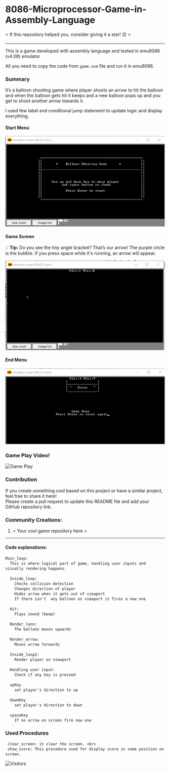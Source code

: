 # 8086-Microprocessor-Game-in-Assembly-Language

⭐ If this repository helped you, consider giving it a star! 😊 ⭐  

---

This is a game developed with assembly language and tested in emu8086 (v4.08) emulator

All you need to copy the code from <code>game.asm</code> file and run it in emu8086.

### Summary
It’s a balloon shooting game where player shoots an arrow to hit the balloon and when the balloon gets hit it beeps and a new balloon pops up and you get to shoot another arrow towards it. 

I used few label and conditional jump statement to update logic and display everything.

#### Start Menu
![Menu](assets/game_menu.png)

#### Game Screen

💡 **Tip:** Do you see the tiny angle bracket? That’s our arrow! The purple circle is the bubble. If you press space while it's running, an arrow will appear.

![Game Screen](assets/game_play.png)

#### End Menu
![End Menu](assets/game_over_menu.png)

### Game Play Video!
![Game Play](assets/game_play.gif)

### Contribution  

If you create something cool based on this project or have a similar project, feel free to share it here!  
Please create a pull request to update this README file and add your GitHub repository link.  

### Community Creations:  
1. < Your cool game repository here >

------

#### Code explanations:

```
Main_loop:
  This is where logical part of game, handling user inputs and visually rendering happens.

  Inside_loop:
    Checks collision detection
    Changes direction of player
    Hides arrow when it gets out of viewport
    If there isn’t  any balloon on viewport it fires a new one

  Hit: 
    Plays sound (beep)
  
  Render_loon:
    The balloon moves upwards

  Render_arrow:
    Moves arrow forwards
  
  Inside_loop2:
    Render player on viewport

  Handling user input:
    Check if any key is pressed 
  
  upKey
    set player's direction to up
  
  downKey
    set player's direction to down
  
  spaceKey
    If no arrow on screen fire new one
```

### Used Procedures

```
 clear_screen: it clear the screen. <br>
 show_score: This procedure used for display score in same position on screen.
```

![Visitors](https://api.visitorbadge.io/api/combined?path=https%3A%2F%2Fgithub.com%2FRezve%2F8086-Microprocessor-Game-in-Assembly-Language&countColor=%23263759&style=flat-square)

